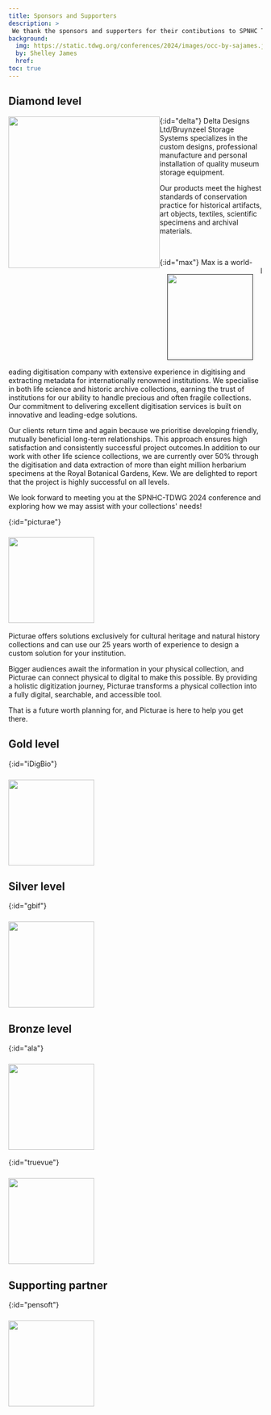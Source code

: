 ```yaml
---
title: Sponsors and Supporters
description: >
 We thank the sponsors and supporters for their contibutions to SPNHC TDWG 2024.
background:
  img: https://static.tdwg.org/conferences/2024/images/occ-by-sajames.jpg
  by: Shelley James
  href: 
toc: true
---
```


## Diamond level

{:id="delta"}
<a href="https://www.deltadesignsltd.com/" target="_blank"><img src="https://static.tdwg.org/conferences/2024/images/sponsors/delta-combined.jpg" style="float:left" width="300px"></a> 
Delta Designs Ltd/Bruynzeel Storage Systems specializes in the custom designs, professional manufacture and personal installation of quality museum storage equipment.

Our products meet the highest standards of conservation practice for historical artifacts, art objects, textiles, scientific specimens and archival materials.

<br />

{:id="max"}
<a href="" target="_blank"><img src="https://static.tdwg.org/conferences/2024/images/sponsors/max-sqy.jpg" style="float:left; padding:15px" width="170px"></a> Max is a world-leading digitisation company with extensive experience in digitising and extracting metadata for internationally renowned institutions. We specialise in both life science and historic archive collections, earning the trust of institutions for our ability to handle precious and often fragile collections. Our commitment to delivering excellent digitisation services is built on innovative and leading-edge solutions.

Our clients return time and again because we prioritise developing friendly, mutually beneficial long-term relationships. This approach ensures high satisfaction and consistently successful project outcomes.In addition to our work with other life science collections, we are currently over 50% through the digitisation and data extraction of more than eight million herbarium specimens at the Royal Botanical Gardens, Kew. We are delighted to report that the project is highly successful on all levels.

We look forward to meeting you at the SPNHC-TDWG 2024 conference and exploring how we may assist with your collections' needs! <br />

{:id="picturae"}
### <a href="https://picturae.com/" target="_blank"><img src="https://static.tdwg.org/conferences/2024/images/sponsors/picturae-400.png" width="170px"></a>

Picturae offers solutions exclusively for cultural heritage and natural history collections and can use our 25 years worth of experience to design a custom solution for your institution.

Bigger audiences await the information in your physical collection, and Picturae can connect physical to digital to make this possible. By providing a holistic digitization journey, Picturae transforms a physical collection into a fully digital, searchable, and accessible tool.

That is a future worth planning for, and Picturae is here to help you get there.

## Gold level

{:id="iDigBio"}
### <a href="https:/www.idigbio.org/" target="_blank"><img src="https://static.tdwg.org/conferences/2024/images/sponsors/idigbio.png" width="170px"></a>



## Silver level

{:id="gbif"}
### <a href="https://gbif.org"  target="_blank"><img src="https://static.tdwg.org/conferences/2024/images/sponsors/gbif-400.png" width="170px"></a>



## Bronze level

{:id="ala"}
### <a href="https://ala.org.au" target="_blank"><img src="https://static.tdwg.org/conferences/2024/images/sponsors/ala-400.png" width="170px"></a>


{:id="truevue"}
### <a href="https://tru-vue.com/" target="_blank"><img src="https://static.tdwg.org/conferences/2024/images/sponsors/tru-vue.png" width="170px"></a>



## Supporting partner

{:id="pensoft"}
### <a href="https://pensoft.net/" target="_blank"><img src="https://static.tdwg.org/conferences/2024/images/sponsors/pensoft.png" width="170px"></a>

